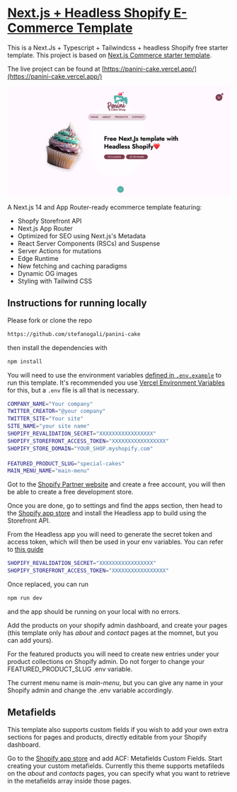 # [Next.js + Headless Shopify E-Commerce Template](https://panini-cake.vercel.app/)

This is a Next.Js + Typescript + Tailwindcss + headless Shopify free starter template.
This project is based on [Next.js Commerce starter template](https://github.com/vercel/commerce).

The live project can be found at [https://panini-cake.vercel.app/](https://panini-cake.vercel.app/)

![Hero Image](/public/template/screenshot.png?raw=true 'Panini Cake Shop hero')

A Next.js 14 and App Router-ready ecommerce template featuring:

- Shopfy Storefront API
- Next.js App Router
- Optimized for SEO using Next.js's Metadata
- React Server Components (RSCs) and Suspense
- Server Actions for mutations
- Edge Runtime
- New fetching and caching paradigms
- Dynamic OG images
- Styling with Tailwind CSS

## Instructions for running locally

Please fork or clone the repo

```bash
https://github.com/stefanogali/panini-cake
```

then install the dependencies with

```bash
npm install
```

You will need to use the environment variables [defined in `.env.example`](.env.example) to run this template. It's recommended you use [Vercel Environment Variables](https://vercel.com/docs/concepts/projects/environment-variables) for this, but a `.env` file is all that is necessary.

```bash
COMPANY_NAME="Your company"
TWITTER_CREATOR="@your company"
TWITTER_SITE="Your site"
SITE_NAME="your site name"
SHOPIFY_REVALIDATION_SECRET="XXXXXXXXXXXXXXXXX"
SHOPIFY_STOREFRONT_ACCESS_TOKEN="XXXXXXXXXXXXXXXXX"
SHOPIFY_STORE_DOMAIN="YOUR_SHOP.myshopify.com"

FEATURED_PRODUCT_SLUG="special-cakes"
MAIN_MENU_NAME="main-menu"
```

Got to the [Shopify Partner website](https://www.shopify.com/uk/partners) and create a free account, you will then be able to create a free development store.

Once you are done, go to settings and find the apps section, then head to the [Shopify app store](https://apps.shopify.com/) and install the Headless app to build using the Storefront API.

From the Headless app you will need to generate the secret token and access token, which will then be used in your env variables.
You can refer to [this guide](https://shopify.dev/docs/storefronts/headless/building-with-the-storefront-api/getting-started)

```bash
SHOPIFY_REVALIDATION_SECRET="XXXXXXXXXXXXXXXXX"
SHOPIFY_STOREFRONT_ACCESS_TOKEN="XXXXXXXXXXXXXXXXX"
```

Once replaced, you can run

```bash
npm run dev
```

and the app should be running on your local with no errors.

Add the products on your shopify admin dashboard, and create your pages (this template only has _about_ and _contact_ pages at the momnet, but you can add yours).

For the featured products you will need to create new entries under your product collections on Shopify admin. Do not forger to change your FEATURED_PRODUCT_SLUG .env variable.

The current menu name is _main-menu_, but you can give any name in your Shopify admin and change the .env variable accordingly.

## Metafields

This template also supports custom fields if you wish to add your own extra sections for pages and products, directly editable from your Shopify dashboard.

Go to the [Shopify app store](https://apps.shopify.com/) and add ACF: Metafields Custom Fields. Start creating your custom metafields.
Currently this theme supports metafileds on the _about_ and _contacts_ pages, you can specify what you want to retrieve in the metafields array inside those pages.
